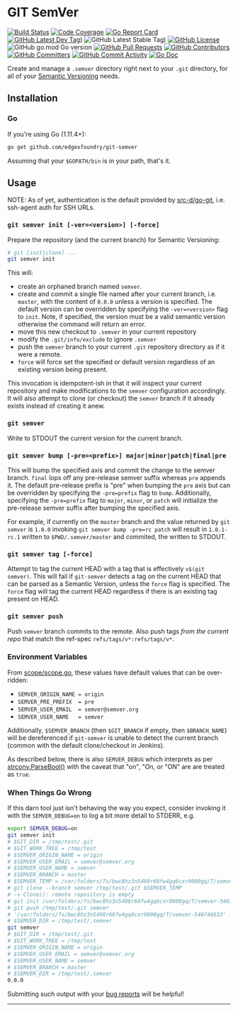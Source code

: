 
# GIT SemVer
[![Build Status](https://jenkins.edgexfoundry.org/view/EdgeX%20Foundry%20Project/job/edgexfoundry/job/git-semver/job/master/badge/icon)](https://jenkins.edgexfoundry.org/view/EdgeX%20Foundry%20Project/job/edgexfoundry/job/git-semver/job/master/) [![Code Coverage](https://codecov.io/gh/edgexfoundry/git-semver/branch/master/graph/badge.svg?token=myrBwV32RA)](https://codecov.io/gh/edgexfoundry/git-semver) [![Go Report Card](https://goreportcard.com/badge/github.com/edgexfoundry/git-semver)](https://goreportcard.com/report/github.com/edgexfoundry/git-semver) [![GitHub Latest Dev Tag)](https://img.shields.io/github/v/tag/edgexfoundry/git-semver?include_prereleases&sort=semver&label=latest-dev)](https://github.com/edgexfoundry/git-semver/tags) ![GitHub Latest Stable Tag)](https://img.shields.io/github/v/tag/edgexfoundry/git-semver?sort=semver&label=latest-stable) [![GitHub License](https://img.shields.io/github/license/edgexfoundry/git-semver)](https://choosealicense.com/licenses/apache-2.0/) ![GitHub go.mod Go version](https://img.shields.io/github/go-mod/go-version/edgexfoundry/git-semver) [![GitHub Pull Requests](https://img.shields.io/github/issues-pr-raw/edgexfoundry/git-semver)](https://github.com/edgexfoundry/git-semver/pulls) [![GitHub Contributors](https://img.shields.io/github/contributors/edgexfoundry/git-semver)](https://github.com/edgexfoundry/git-semver/contributors) [![GitHub Committers](https://img.shields.io/badge/team-committers-green)](https://github.com/orgs/edgexfoundry/teams/git-semver-committers/members) [![GitHub Commit Activity](https://img.shields.io/github/commit-activity/m/edgexfoundry/git-semver)](https://github.com/edgexfoundry/git-semver/commits) [![Go Doc](https://godoc.org/github.com/edgexfoundry/git-semver?status.svg)](https://godoc.org/github.com/edgexfoundry/git-semver)


Create and manage a `.semver` directory right next to your `.git` directory, for all of your [Semantic Versioning][semver-web] needs.

## Installation

### Go

If you're using Go (1.11.4+):

```bash
go get github.com/edgexfoundry/git-semver
```

Assuming that your `$GOPATH/bin` is in your path, that's it.

## Usage

NOTE: As of yet, authentication is the default provided by [src-d/go-git](https://github.com/src-d/go-git), i.e. ssh-agent auth for SSH URLs.

### `git semver init [-ver=<version>] [-force]`

Prepare the repository (and the current branch) for Semantic Versioning:

```bash
# git [init|clone] ...
git semver init
```

This will:

- create an orphaned branch named `semver`.
- create and commit a single file named after your current branch, i.e. `master`, with the content of `0.0.0` unless a version is specified. The default version can be overridden by specifying the `-ver=<version>` flag to `init`. Note, if specified, the version must be a valid semantic version otherwise the command will return an error.
- move this new checkout to `.semver` in your current repository
- modify the `.git/info/exclude` to ignore `.semver`
- push the `semver` branch to your current `.git` repository directory as if it were a remote.
- `force` will force set the specified or default version regardless of an existing version being present.

This invocation is idempotent-ish in that it will inspect your current repository and make modifications to the `semver` configuration accordingly. It will also attempt to clone (or checkout) the `semver` branch if it already exists instead of creating it anew.

### `git semver`

Write to STDOUT the current version for the current branch.

### `git semver bump [-pre=<prefix>] major|minor|patch|final|pre`

This will bump the specified axis and commit the change to the semver branch. `final` lops off any pre-release semver suffix whereas `pre` appends it. The default pre-release prefix is "pre" when bumping the `pre` axis but can be overridden by specifying the `-pre=prefix` flag to `bump`. Additionally, specifying the `-pre=prefix` flag to `major`, `minor`, or `patch` will initialize the pre-release semver suffix after bumping the specified axis.

For example, if currently on the `master` branch and the value returned by `git semver` is `1.0.0` invoking `git semver bump -pre=rc patch` will result in `1.0.1-rc.1` written to `$PWD/.semver/master` and commited, the written to STDOUT.

### `git semver tag [-force]`

Attempt to tag the current HEAD with a tag that is effectively `v$(git semver)`. This will fail if `git-semver` detects a tag on the current HEAD that can be parsed as a Semantic Version, unless the `force` flag is specified. The `force` flag will tag the current HEAD regardless if there is an existing tag present on HEAD.

### `git semver push`

Push `semver` branch commits to the remote. Also push tags _from the current repo_ that match the ref-spec `refs/tags/v*:refs/tags/v*`.

### Environment Variables

From [scope/scope.go](scope/scope.go), these values have default values that can be over-ridden:

- `SEMVER_ORIGIN_NAME = origin`
- `SEMVER_PRE_PREFIX  = pre`
- `SEMVER_USER_EMAIL  = semver@semver.org`
- `SEMVER_USER_NAME   = semver`

Additionally, `$SEMVER_BRANCH` (then `$GIT_BRANCH` if empty, then `$BRANCH_NAME`) will be dereferenced if `git-semver` is unable to detect the current branch (common with the default clone/checkout in Jenkins).

As described below, there is also `SEMVER_DEBUG` which interprets as per [strconv.ParseBool()](https://golang.org/pkg/strconv/#ParseBool) with the caveat that "on", "On, or "ON" are are treated as `true`.

### When Things Go Wrong

If this darn tool just isn't behaving the way you expect, consider invoking it with the `SEMVER_DEBUG=on` to log a bit more detail to STDERR, e.g.

```bash
export SEMVER_DEBUG=on
git semver init
# $GIT_DIR = /tmp/test/.git
# $GIT_WORK_TREE = /tmp/test
# $SEMVER_ORIGIN_NAME = origin
# $SEMVER_USER_EMAIL = semver@semver.org
# $SEMVER_USER_NAME = semver
# $SEMVER_BRANCH = master
# $SEMVER_TEMP = /var/folders/7s/bwc8hz3n5498r68fw4gq6cxr0000gq/T/semver-546746833
# git clone --branch semver /tmp/test/.git $SEMVER_TEMP
# -> Clone(): remote repository is empty
# git init /var/folders/7s/bwc8hz3n5498r68fw4gq6cxr0000gq/T/semver-546746833
# git push /tmp/test/.git semver
# '/var/folders/7s/bwc8hz3n5498r68fw4gq6cxr0000gq/T/semver-546746833' -> '/tmp/test/.semver'
# $SEMVER_DIR = /tmp/test/.semver
git semver
# $GIT_DIR = /tmp/test/.git
# $GIT_WORK_TREE = /tmp/test
# $SEMVER_ORIGIN_NAME = origin
# $SEMVER_USER_EMAIL = semver@semver.org
# $SEMVER_USER_NAME = semver
# $SEMVER_BRANCH = master
# $SEMVER_DIR = /tmp/test/.semver
0.0.0
```

Submitting such output with your [bug reports](https://github.com/edgexfoundry/git-semver/issues) will be helpful!

---

[semver-web]: https://semver.org/ "Semantic Versioning"
[concourse-semver]: https://github.com/concourse/semver-resource "Concourse SemVer Resource"
